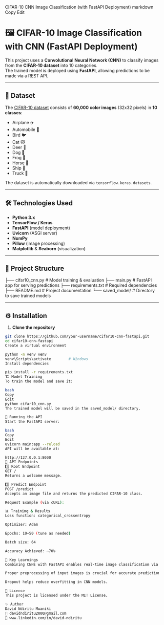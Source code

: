 CIFAR-10 CNN Image Classification (with FastAPI Deployment)
markdown
Copy
Edit
# 🖼️ CIFAR-10 Image Classification with CNN (FastAPI Deployment)

This project uses a **Convolutional Neural Network (CNN)** to classify images from the **CIFAR-10 dataset** into 10 categories.  
The trained model is deployed using **FastAPI**, allowing predictions to be made via a REST API.

---

## 📂 Dataset

The [CIFAR-10 dataset](https://www.cs.toronto.edu/~kriz/cifar.html) consists of **60,000 color images** (32x32 pixels) in **10 classes**:
- Airplane ✈️
- Automobile 🚗
- Bird 🐦
- Cat 🐱
- Deer 🦌
- Dog 🐶
- Frog 🐸
- Horse 🐎
- Ship 🚢
- Truck 🚚

The dataset is automatically downloaded via `tensorflow.keras.datasets`.

---

## 🛠️ Technologies Used
- **Python 3.x**
- **TensorFlow / Keras**
- **FastAPI** (model deployment)
- **Uvicorn** (ASGI server)
- **NumPy**
- **Pillow** (image processing)
- **Matplotlib** & **Seaborn** (visualization)

---

## 📜 Project Structure

├── cifar10_cnn.py # Model training & evaluation
├── main.py # FastAPI app for serving predictions
├── requirements.txt # Required dependencies
├── README.md # Project documentation
└── saved_model/ # Directory to save trained models

---

## ⚙️ Installation

1. **Clone the repository**
```bash
git clone https://github.com/your-username/cifar10-cnn-fastapi.git
cd cifar10-cnn-fastapi
Create a virtual environment

python -m venv venv
venv\Scripts\activate        # Windows
Install dependencies

pip install -r requirements.txt
🏗️ Model Training
To train the model and save it:

bash
Copy
Edit
python cifar10_cnn.py
The trained model will be saved in the saved_model/ directory.

🚀 Running the API
Start the FastAPI server:

bash
Copy
Edit
uvicorn main:app --reload
API will be available at:

http://127.0.0.1:8000
📡 API Endpoints
1️⃣ Root Endpoint
GET /
Returns a welcome message.

2️⃣ Predict Endpoint
POST /predict
Accepts an image file and returns the predicted CIFAR-10 class.

Request Example (via cURL):

📊 Training & Results
Loss function: categorical_crossentropy

Optimizer: Adam

Epochs: 10–50 (tune as needed)

Batch size: 64

Accuracy Achieved: ~70%

🧠 Key Learnings
Combining CNNs with FastAPI enables real-time image classification via REST API.

Proper preprocessing of input images is crucial for accurate predictions.

Dropout helps reduce overfitting in CNN models.

📜 License
This project is licensed under the MIT License.

✨ Author
David Ndiritu Mwaniki
📧 davidndiritu2000@gmail.com
🔗 www.linkedin.com/in/david-ndiritu
